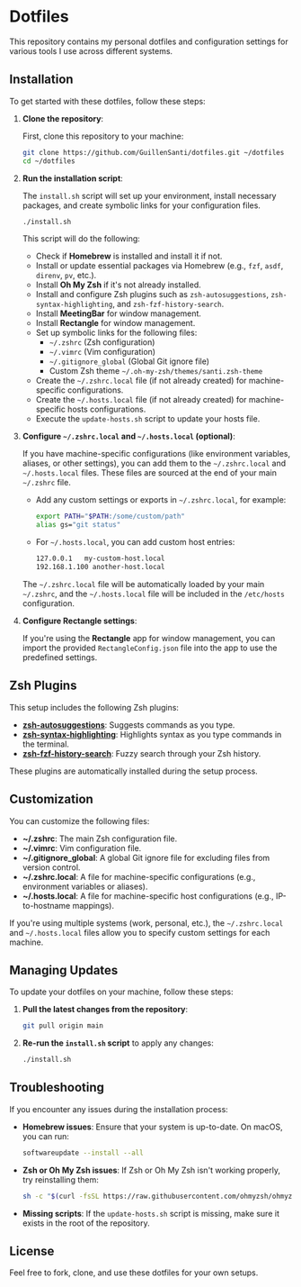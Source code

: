 # Dotfiles

This repository contains my personal dotfiles and configuration settings for various tools I use across different systems.

## Installation

To get started with these dotfiles, follow these steps:

1. **Clone the repository**:

    First, clone this repository to your machine:

    ```bash
    git clone https://github.com/GuillenSanti/dotfiles.git ~/dotfiles
    cd ~/dotfiles
    ```

2. **Run the installation script**:

    The `install.sh` script will set up your environment, install necessary packages, and create symbolic links for your configuration files.

    ```bash
    ./install.sh
    ```

    This script will do the following:
    - Check if **Homebrew** is installed and install it if not.
    - Install or update essential packages via Homebrew (e.g., `fzf`, `asdf`, `direnv`, `pv`, etc.).
    - Install **Oh My Zsh** if it's not already installed.
    - Install and configure Zsh plugins such as `zsh-autosuggestions`, `zsh-syntax-highlighting`, and `zsh-fzf-history-search`.
    - Install **MeetingBar** for window management.
    - Install **Rectangle** for window management.
    - Set up symbolic links for the following files:
      - `~/.zshrc` (Zsh configuration)
      - `~/.vimrc` (Vim configuration)
      - `~/.gitignore_global` (Global Git ignore file)
      - Custom Zsh theme `~/.oh-my-zsh/themes/santi.zsh-theme`
    - Create the `~/.zshrc.local` file (if not already created) for machine-specific configurations.
    - Create the `~/.hosts.local` file (if not already created) for machine-specific hosts configurations.
    - Execute the `update-hosts.sh` script to update your hosts file.

3. **Configure `~/.zshrc.local` and `~/.hosts.local` (optional)**:

    If you have machine-specific configurations (like environment variables, aliases, or other settings), you can add them to the `~/.zshrc.local` and `~/.hosts.local` files. These files are sourced at the end of your main `~/.zshrc` file.

    - Add any custom settings or exports in `~/.zshrc.local`, for example:

      ```bash
      export PATH="$PATH:/some/custom/path"
      alias gs="git status"
      ```

    - For `~/.hosts.local`, you can add custom host entries:

      ```bash
      127.0.0.1   my-custom-host.local
      192.168.1.100 another-host.local
      ```

    The `~/.zshrc.local` file will be automatically loaded by your main `~/.zshrc`, and the `~/.hosts.local` file will be included in the `/etc/hosts` configuration.

4. **Configure Rectangle settings**:

    If you're using the **Rectangle** app for window management, you can import the provided `RectangleConfig.json` file into the app to use the predefined settings.

## Zsh Plugins

This setup includes the following Zsh plugins:

- **[zsh-autosuggestions](https://github.com/zsh-users/zsh-autosuggestions)**: Suggests commands as you type.
- **[zsh-syntax-highlighting](https://github.com/zsh-users/zsh-syntax-highlighting)**: Highlights syntax as you type commands in the terminal.
- **[zsh-fzf-history-search](https://github.com/joshskidmore/zsh-fzf-history-search)**: Fuzzy search through your Zsh history.

These plugins are automatically installed during the setup process.

## Customization

You can customize the following files:

- **~/.zshrc**: The main Zsh configuration file.
- **~/.vimrc**: Vim configuration file.
- **~/.gitignore_global**: A global Git ignore file for excluding files from version control.
- **~/.zshrc.local**: A file for machine-specific configurations (e.g., environment variables or aliases).
- **~/.hosts.local**: A file for machine-specific host configurations (e.g., IP-to-hostname mappings).

If you're using multiple systems (work, personal, etc.), the `~/.zshrc.local` and `~/.hosts.local` files allow you to specify custom settings for each machine.

## Managing Updates

To update your dotfiles on your machine, follow these steps:

1. **Pull the latest changes from the repository**:

    ```bash
    git pull origin main
    ```

2. **Re-run the `install.sh` script** to apply any changes:

    ```bash
    ./install.sh
    ```

## Troubleshooting

If you encounter any issues during the installation process:

- **Homebrew issues**: Ensure that your system is up-to-date. On macOS, you can run:

    ```bash
    softwareupdate --install --all
    ```

- **Zsh or Oh My Zsh issues**: If Zsh or Oh My Zsh isn't working properly, try reinstalling them:

    ```bash
    sh -c "$(curl -fsSL https://raw.githubusercontent.com/ohmyzsh/ohmyzsh/master/tools/install.sh)"
    ```

- **Missing scripts**: If the `update-hosts.sh` script is missing, make sure it exists in the root of the repository.

## License

Feel free to fork, clone, and use these dotfiles for your own setups.
